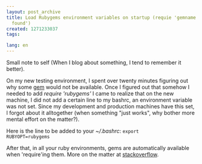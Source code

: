 ```yaml
---
layout: post_archive
title: Load Rubygems environment variables on startup (requie 'gemname' gives 'not
  found')
created: 1271233037
tags:

lang: en
---
```

Small note to self (When I blog about something, I tend to remember it better). 

On my new testing environment, I spent over twenty minutes figuring out why some <a href="http://api.rubyonrails.org/classes/ActiveResource/">gem</a> would not be available. 
Once I figured out that somehow I needed to add <em>require 'rubygems'</em> I came to realize that on the new machine, I did not add a certain line to my bashrc, an environment variable was not set. Since my development and production machines have this set, I forgot about it alltogether (when something "just works", why  bother more mental effort on the matter?).

Here is the line to be added to your <em>~/.bashrc</em>:
<code>export RUBYOPT=rubygems</code>

After that, in all your ruby environments, gems are automatically available when 'require'ing them. 
More on the matter at <a href="http://stackoverflow.com/questions/132867/i-have-a-gem-installed-but-require-gemname-does-not-work-why">stackoverflow</a>.
